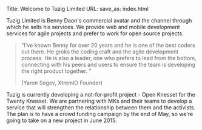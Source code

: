 Title: Welcome to Tuzig Limited
URL:
save_as: index.html

Tuzig Limited is Benny Daon's commercial avatar and the
channel through which he sells his services. We provide web and mobile development
services for agile projects and prefer to work for open source
projects.

> "I've known Benny for over 20 years and he is one of the best coders
> out there. He groks the coding craft and the agile development process.
> He is also a leader, one who prefers to lead from the bottom, connecting
> with his peers and users to ensure the team is developing the right
> product together. "
>
> (Yaron Segev, XtremIO Founder)

Tuzig is currently developing a not-for-profit project - Open Knesset for
the Twenty Knesset. We are partnering with MKs and their teams to develop a
service that will strengthen the relationship between them and the
activists. The plan is to have a crowd funding campaign by the end of
May, so we're going to take on a new project in June 2015.

